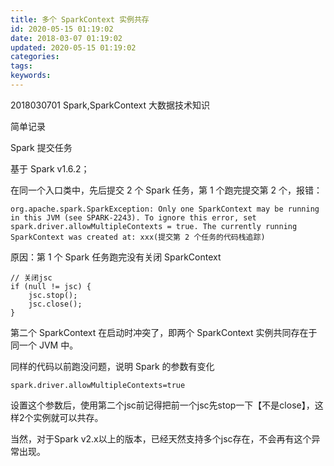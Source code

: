 ```yaml
---
title: 多个 SparkContext 实例共存
id: 2020-05-15 01:19:02
date: 2018-03-07 01:19:02
updated: 2020-05-15 01:19:02
categories:
tags:
keywords:
---
```



2018030701
Spark,SparkContext
大数据技术知识

简单记录


<!-- more -->

Spark 提交任务

基于 Spark v1.6.2；

在同一个入口类中，先后提交 2 个 Spark 任务，第 1 个跑完提交第 2 个，报错：

```
org.apache.spark.SparkException: Only one SparkContext may be running in this JVM (see SPARK-2243). To ignore this error, set spark.driver.allowMultipleContexts = true. The currently running SparkContext was created at: xxx(提交第 2 个任务的代码栈追踪)
```

原因：第 1 个 Spark 任务跑完没有关闭 SparkContext

```
// 关闭jsc
if (null != jsc) {
    jsc.stop();    
    jsc.close();
}
```

第二个 SparkContext 在启动时冲突了，即两个 SparkContext 实例共同存在于同一个 JVM 中。


同样的代码以前跑没问题，说明 Spark 的参数有变化

```
spark.driver.allowMultipleContexts=true
```

设置这个参数后，使用第二个jsc前记得把前一个jsc先stop一下【不是close】，这样2个实例就可以共存。


当然，对于Spark v2.x以上的版本，已经天然支持多个jsc存在，不会再有这个异常出现。


